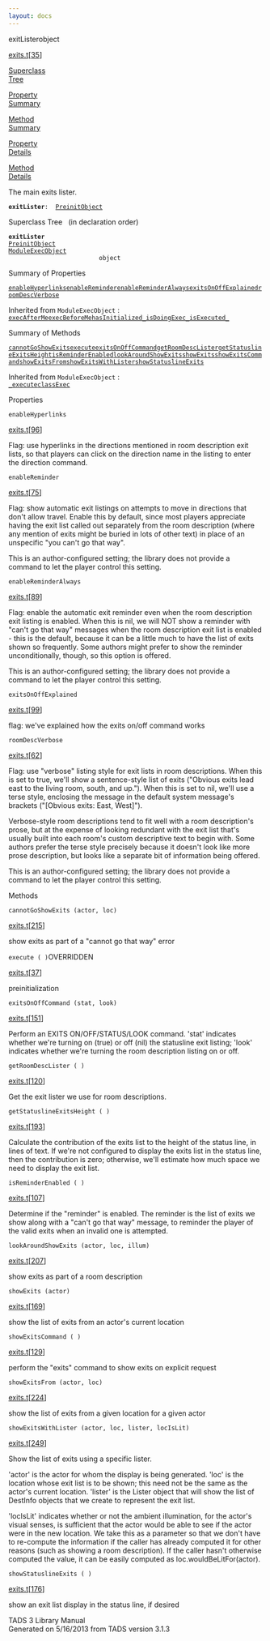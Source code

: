 ```yaml
---
layout: docs
---
```

<span class="title">exitLister</span><span class="type">object</span>

[exits.t](../file/exits.t.html)\[[35](../source/exits.t.html#35)\]

[Superclass  
Tree](#_SuperClassTree_)

[Property  
Summary](#_PropSummary_)

[Method  
Summary](#_MethodSummary_)

[Property  
Details](#_Properties_)

[Method  
Details](#_Methods_)

<div class="fdesc">

The main exits lister.

**`exitLister`**` :   `[`PreinitObject`](../object/PreinitObject.html)

</div>

<span id="_SuperClassTree_"></span>

<div class="mjhd">

<span class="hdln">Superclass Tree</span>   (in declaration order)

</div>

**`exitLister`**  
[`PreinitObject`](../object/PreinitObject.html)  
[`ModuleExecObject`](../object/ModuleExecObject.html)  
`                         object`  
<span id="_PropSummary_"></span>

<div class="mjhd">

<span class="hdln">Summary of Properties</span>  

</div>

[`enableHyperlinks`](#enableHyperlinks)[`enableReminder`](#enableReminder)[`enableReminderAlways`](#enableReminderAlways)[`exitsOnOffExplained`](#exitsOnOffExplained)[`roomDescVerbose`](#roomDescVerbose)



Inherited from `ModuleExecObject` :  
[`execAfterMe`](../object/ModuleExecObject.html#execAfterMe)[`execBeforeMe`](../object/ModuleExecObject.html#execBeforeMe)[`hasInitialized_`](../object/ModuleExecObject.html#hasInitialized_)[`isDoingExec_`](../object/ModuleExecObject.html#isDoingExec_)[`isExecuted_`](../object/ModuleExecObject.html#isExecuted_)

<span id="_MethodSummary_"></span>

<div class="mjhd">

<span class="hdln">Summary of Methods</span>  

</div>

[`cannotGoShowExits`](#cannotGoShowExits)[`execute`](#execute)[`exitsOnOffCommand`](#exitsOnOffCommand)[`getRoomDescLister`](#getRoomDescLister)[`getStatuslineExitsHeight`](#getStatuslineExitsHeight)[`isReminderEnabled`](#isReminderEnabled)[`lookAroundShowExits`](#lookAroundShowExits)[`showExits`](#showExits)[`showExitsCommand`](#showExitsCommand)[`showExitsFrom`](#showExitsFrom)[`showExitsWithLister`](#showExitsWithLister)[`showStatuslineExits`](#showStatuslineExits)



Inherited from `ModuleExecObject` :  
[`_execute`](../object/ModuleExecObject.html#_execute)[`classExec`](../object/ModuleExecObject.html#classExec)

<span id="_Properties_"></span>

<div class="mjhd">

<span class="hdln">Properties</span>  

</div>

<span id="enableHyperlinks"></span>

`enableHyperlinks`

[exits.t](../file/exits.t.html)\[[96](../source/exits.t.html#96)\]

<div class="desc">

Flag: use hyperlinks in the directions mentioned in room description
exit lists, so that players can click on the direction name in the
listing to enter the direction command.

</div>

<span id="enableReminder"></span>

`enableReminder`

[exits.t](../file/exits.t.html)\[[75](../source/exits.t.html#75)\]

<div class="desc">

Flag: show automatic exit listings on attempts to move in directions
that don't allow travel. Enable this by default, since most players
appreciate having the exit list called out separately from the room
description (where any mention of exits might be buried in lots of other
text) in place of an unspecific "you can't go that way".

This is an author-configured setting; the library does not provide a
command to let the player control this setting.

</div>

<span id="enableReminderAlways"></span>

`enableReminderAlways`

[exits.t](../file/exits.t.html)\[[89](../source/exits.t.html#89)\]

<div class="desc">

Flag: enable the automatic exit reminder even when the room description
exit listing is enabled. When this is nil, we will NOT show a reminder
with "can't go that way" messages when the room description exit list is
enabled - this is the default, because it can be a little much to have
the list of exits shown so frequently. Some authors might prefer to show
the reminder unconditionally, though, so this option is offered.

This is an author-configured setting; the library does not provide a
command to let the player control this setting.

</div>

<span id="exitsOnOffExplained"></span>

`exitsOnOffExplained`

[exits.t](../file/exits.t.html)\[[99](../source/exits.t.html#99)\]

<div class="desc">

flag: we've explained how the exits on/off command works

</div>

<span id="roomDescVerbose"></span>

`roomDescVerbose`

[exits.t](../file/exits.t.html)\[[62](../source/exits.t.html#62)\]

<div class="desc">

Flag: use "verbose" listing style for exit lists in room descriptions.
When this is set to true, we'll show a sentence-style list of exits
("Obvious exits lead east to the living room, south, and up."). When
this is set to nil, we'll use a terse style, enclosing the message in
the default system message's brackets ("\[Obvious exits: East, West\]").

Verbose-style room descriptions tend to fit well with a room
description's prose, but at the expense of looking redundant with the
exit list that's usually built into each room's custom descriptive text
to begin with. Some authors prefer the terse style precisely because it
doesn't look like more prose description, but looks like a separate bit
of information being offered.

This is an author-configured setting; the library does not provide a
command to let the player control this setting.

</div>

<span id="_Methods_"></span>

<div class="mjhd">

<span class="hdln">Methods</span>  

</div>

<span id="cannotGoShowExits"></span>

`cannotGoShowExits (actor, loc)`

[exits.t](../file/exits.t.html)\[[215](../source/exits.t.html#215)\]

<div class="desc">

show exits as part of a "cannot go that way" error

</div>

<span id="execute"></span>

`execute ( )`<span class="rem">OVERRIDDEN</span>

[exits.t](../file/exits.t.html)\[[37](../source/exits.t.html#37)\]

<div class="desc">

preinitialization

</div>

<span id="exitsOnOffCommand"></span>

`exitsOnOffCommand (stat, look)`

[exits.t](../file/exits.t.html)\[[151](../source/exits.t.html#151)\]

<div class="desc">

Perform an EXITS ON/OFF/STATUS/LOOK command. 'stat' indicates whether
we're turning on (true) or off (nil) the statusline exit listing; 'look'
indicates whether we're turning the room description listing on or off.

</div>

<span id="getRoomDescLister"></span>

`getRoomDescLister ( )`

[exits.t](../file/exits.t.html)\[[120](../source/exits.t.html#120)\]

<div class="desc">

Get the exit lister we use for room descriptions.

</div>

<span id="getStatuslineExitsHeight"></span>

`getStatuslineExitsHeight ( )`

[exits.t](../file/exits.t.html)\[[193](../source/exits.t.html#193)\]

<div class="desc">

Calculate the contribution of the exits list to the height of the status
line, in lines of text. If we're not configured to display the exits
list in the status line, then the contribution is zero; otherwise, we'll
estimate how much space we need to display the exit list.

</div>

<span id="isReminderEnabled"></span>

`isReminderEnabled ( )`

[exits.t](../file/exits.t.html)\[[107](../source/exits.t.html#107)\]

<div class="desc">

Determine if the "reminder" is enabled. The reminder is the list of
exits we show along with a "can't go that way" message, to reminder the
player of the valid exits when an invalid one is attempted.

</div>

<span id="lookAroundShowExits"></span>

`lookAroundShowExits (actor, loc, illum)`

[exits.t](../file/exits.t.html)\[[207](../source/exits.t.html#207)\]

<div class="desc">

show exits as part of a room description

</div>

<span id="showExits"></span>

`showExits (actor)`

[exits.t](../file/exits.t.html)\[[169](../source/exits.t.html#169)\]

<div class="desc">

show the list of exits from an actor's current location

</div>

<span id="showExitsCommand"></span>

`showExitsCommand ( )`

[exits.t](../file/exits.t.html)\[[129](../source/exits.t.html#129)\]

<div class="desc">

perform the "exits" command to show exits on explicit request

</div>

<span id="showExitsFrom"></span>

`showExitsFrom (actor, loc)`

[exits.t](../file/exits.t.html)\[[224](../source/exits.t.html#224)\]

<div class="desc">

show the list of exits from a given location for a given actor

</div>

<span id="showExitsWithLister"></span>

`showExitsWithLister (actor, loc, lister, locIsLit)`

[exits.t](../file/exits.t.html)\[[249](../source/exits.t.html#249)\]

<div class="desc">

Show the list of exits using a specific lister.

'actor' is the actor for whom the display is being generated. 'loc' is
the location whose exit list is to be shown; this need not be the same
as the actor's current location. 'lister' is the Lister object that will
show the list of DestInfo objects that we create to represent the exit
list.

'locIsLit' indicates whether or not the ambient illumination, for the
actor's visual senses, is sufficient that the actor would be able to see
if the actor were in the new location. We take this as a parameter so
that we don't have to re-compute the information if the caller has
already computed it for other reasons (such as showing a room
description). If the caller hasn't otherwise computed the value, it can
be easily computed as loc.wouldBeLitFor(actor).

</div>

<span id="showStatuslineExits"></span>

`showStatuslineExits ( )`

[exits.t](../file/exits.t.html)\[[176](../source/exits.t.html#176)\]

<div class="desc">

show an exit list display in the status line, if desired

</div>

<div class="ftr">

TADS 3 Library Manual  
Generated on 5/16/2013 from TADS version 3.1.3

</div>
